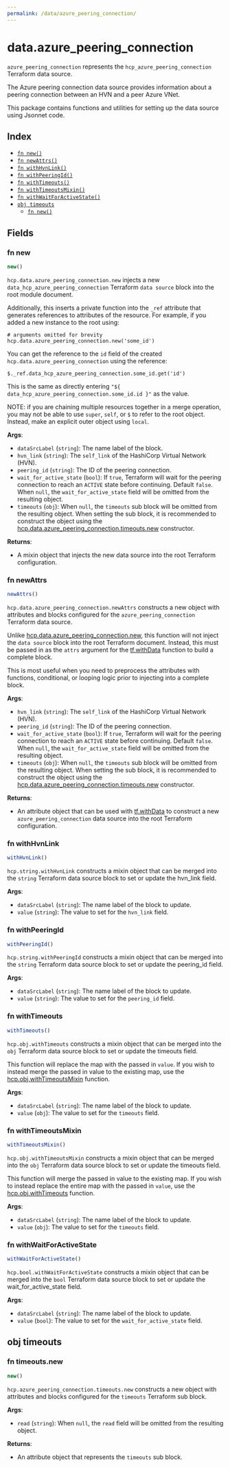 ```yaml
---
permalink: /data/azure_peering_connection/
---
```


# data.azure_peering_connection

`azure_peering_connection` represents the `hcp_azure_peering_connection` Terraform data source.

The Azure peering connection data source provides information about a peering connection between an HVN and a peer Azure VNet.

This package contains functions and utilities for setting up the data source using Jsonnet code.


## Index

* [`fn new()`](#fn-new)
* [`fn newAttrs()`](#fn-newattrs)
* [`fn withHvnLink()`](#fn-withhvnlink)
* [`fn withPeeringId()`](#fn-withpeeringid)
* [`fn withTimeouts()`](#fn-withtimeouts)
* [`fn withTimeoutsMixin()`](#fn-withtimeoutsmixin)
* [`fn withWaitForActiveState()`](#fn-withwaitforactivestate)
* [`obj timeouts`](#obj-timeouts)
  * [`fn new()`](#fn-timeoutsnew)

## Fields

### fn new

```ts
new()
```


`hcp.data.azure_peering_connection.new` injects a new `data_hcp_azure_peering_connection` Terraform `data source`
block into the root module document.

Additionally, this inserts a private function into the `_ref` attribute that generates references to attributes of the
resource. For example, if you added a new instance to the root using:

    # arguments omitted for brevity
    hcp.data.azure_peering_connection.new('some_id')

You can get the reference to the `id` field of the created `hcp.data.azure_peering_connection` using the reference:

    $._ref.data_hcp_azure_peering_connection.some_id.get('id')

This is the same as directly entering `"${ data_hcp_azure_peering_connection.some_id.id }"` as the value.

NOTE: if you are chaining multiple resources together in a merge operation, you may not be able to use `super`, `self`,
or `$` to refer to the root object. Instead, make an explicit outer object using `local`.

**Args**:
  - `dataSrcLabel` (`string`): The name label of the block.
  - `hvn_link` (`string`): The `self_link` of the HashiCorp Virtual Network (HVN).
  - `peering_id` (`string`): The ID of the peering connection.
  - `wait_for_active_state` (`bool`): If `true`, Terraform will wait for the peering connection to reach an `ACTIVE` state before continuing. Default `false`. When `null`, the `wait_for_active_state` field will be omitted from the resulting object.
  - `timeouts` (`obj`):  When `null`, the `timeouts` sub block will be omitted from the resulting object. When setting the sub block, it is recommended to construct the object using the [hcp.data.azure_peering_connection.timeouts.new](#fn-timeoutsnew) constructor.

**Returns**:
- A mixin object that injects the new data source into the root Terraform configuration.


### fn newAttrs

```ts
newAttrs()
```


`hcp.data.azure_peering_connection.newAttrs` constructs a new object with attributes and blocks configured for the `azure_peering_connection`
Terraform data source.

Unlike [hcp.data.azure_peering_connection.new](#fn-new), this function will not inject the `data source`
block into the root Terraform document. Instead, this must be passed in as the `attrs` argument for the
[tf.withData](https://github.com/tf-libsonnet/core/tree/main/docs#fn-withdata) function to build a complete block.

This is most useful when you need to preprocess the attributes with functions, conditional, or looping logic prior to
injecting into a complete block.

**Args**:
  - `hvn_link` (`string`): The `self_link` of the HashiCorp Virtual Network (HVN).
  - `peering_id` (`string`): The ID of the peering connection.
  - `wait_for_active_state` (`bool`): If `true`, Terraform will wait for the peering connection to reach an `ACTIVE` state before continuing. Default `false`. When `null`, the `wait_for_active_state` field will be omitted from the resulting object.
  - `timeouts` (`obj`):  When `null`, the `timeouts` sub block will be omitted from the resulting object. When setting the sub block, it is recommended to construct the object using the [hcp.data.azure_peering_connection.timeouts.new](#fn-timeoutsnew) constructor.

**Returns**:
  - An attribute object that can be used with [tf.withData](https://github.com/tf-libsonnet/core/tree/main/docs#fn-withdata) to construct a new `azure_peering_connection` data source into the root Terraform configuration.


### fn withHvnLink

```ts
withHvnLink()
```

`hcp.string.withHvnLink` constructs a mixin object that can be merged into the `string`
Terraform data source block to set or update the hvn_link field.



**Args**:
  - `dataSrcLabel` (`string`): The name label of the block to update.
  - `value` (`string`): The value to set for the `hvn_link` field.


### fn withPeeringId

```ts
withPeeringId()
```

`hcp.string.withPeeringId` constructs a mixin object that can be merged into the `string`
Terraform data source block to set or update the peering_id field.



**Args**:
  - `dataSrcLabel` (`string`): The name label of the block to update.
  - `value` (`string`): The value to set for the `peering_id` field.


### fn withTimeouts

```ts
withTimeouts()
```

`hcp.obj.withTimeouts` constructs a mixin object that can be merged into the `obj`
Terraform data source block to set or update the timeouts field.

This function will replace the map with the passed in `value`. If you wish to instead merge the
passed in value to the existing map, use the [hcp.obj.withTimeoutsMixin](TODO) function.

**Args**:
  - `dataSrcLabel` (`string`): The name label of the block to update.
  - `value` (`obj`): The value to set for the `timeouts` field.


### fn withTimeoutsMixin

```ts
withTimeoutsMixin()
```

`hcp.obj.withTimeoutsMixin` constructs a mixin object that can be merged into the `obj`
Terraform data source block to set or update the timeouts field.

This function will merge the passed in value to the existing map. If you wish
to instead replace the entire map with the passed in `value`, use the [hcp.obj.withTimeouts](TODO)
function.


**Args**:
  - `dataSrcLabel` (`string`): The name label of the block to update.
  - `value` (`obj`): The value to set for the `timeouts` field.


### fn withWaitForActiveState

```ts
withWaitForActiveState()
```

`hcp.bool.withWaitForActiveState` constructs a mixin object that can be merged into the `bool`
Terraform data source block to set or update the wait_for_active_state field.



**Args**:
  - `dataSrcLabel` (`string`): The name label of the block to update.
  - `value` (`bool`): The value to set for the `wait_for_active_state` field.


## obj timeouts



### fn timeouts.new

```ts
new()
```


`hcp.azure_peering_connection.timeouts.new` constructs a new object with attributes and blocks configured for the `timeouts`
Terraform sub block.



**Args**:
  - `read` (`string`):  When `null`, the `read` field will be omitted from the resulting object.

**Returns**:
  - An attribute object that represents the `timeouts` sub block.
